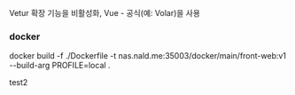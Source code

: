 Vetur 확장 기능을 비활성화, Vue - 공식(예: Volar)을 사용

### docker

docker build -f ./Dockerfile -t nas.nald.me:35003/docker/main/front-web:v1 --build-arg PROFILE=local .

test2
